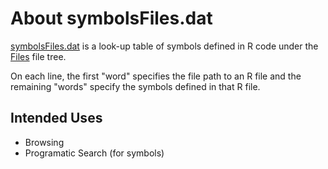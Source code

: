 About symbolsFiles.dat
======================

[symbolsFiles.dat](./symbolsFiles.dat)
is a look-up table of symbols defined in R code under the
[Files](../../Files)
file tree.

On each line, the first "word" specifies the file path to an R file and
the remaining "words" specify the symbols defined in that R file.

Intended Uses
-------------

- Browsing
- Programatic Search (for symbols)
